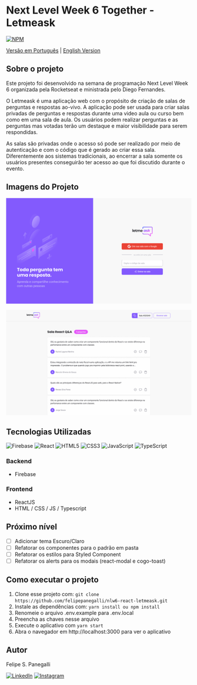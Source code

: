 # Next Level Week 6 Together - Letmeask

[![NPM](https://img.shields.io/npm/l/react)](https://github.com/felipepanegalli/nlw6-react-letmeask/blob/main/LICENSE.md)

[Versão em Português](https://github.com/felipepanegalli/nlw6-react-letmeask) | [English Version](https://github.com/felipepanegalli/nlw6-react-letmeask)

## Sobre o projeto

Este projeto foi desenvolvido na semana de programação Next Level Week 6 organizada pela Rocketseat e ministrada pelo
Diego Fernandes.

O Letmeask é uma aplicação web com o propósito de criação de salas de perguntas e respostas ao-vivo. A aplicação pode ser usada para criar salas privadas de perguntas e respostas durante uma video aula ou curso bem como
em uma sala de aula. Os usuários podem realizar perguntas e as perguntas mas votadas terão um destaque e maior
visibilidade para serem respondidas.

As salas são privadas onde o acesso só pode ser realizado por meio de autenticação e com o código que é gerado ao criar
essa sala. Diferentemente aos sistemas tradicionais, ao encerrar a sala somente os usuários presentes conseguirão ter
acesso ao que foi discutido durante o evento.

## Imagens do Projeto

![Página Inicial](https://raw.githubusercontent.com/felipepanegalli/nlw6-react-letmeask/main/github/pagina-inicial.png)

![Sala Q&A](https://raw.githubusercontent.com/felipepanegalli/nlw6-react-letmeask/main/github/sala-qa.png)

## Tecnologias Utilizadas

<span><img alt="Firebase" src="https://img.shields.io/badge/firebase-%23039BE5.svg?style=for-the-badge&logo=firebase"/></span>
<span><img alt="React" src="https://img.shields.io/badge/react-%2320232a.svg?style=for-the-badge&logo=react&logoColor=%2361DAFB"/></span>
<span><img alt="HTML5" src="https://img.shields.io/badge/html5-%23E34F26.svg?style=for-the-badge&logo=html5&logoColor=white"/></span>
<span><img alt="CSS3" src="https://img.shields.io/badge/css3-%231572B6.svg?style=for-the-badge&logo=css3&logoColor=white"/></span>
<span><img alt="JavaScript" src="https://img.shields.io/badge/javascript-%23323330.svg?style=for-the-badge&logo=javascript&logoColor=%23F7DF1E"/></span>
<span><img alt="TypeScript" src="https://img.shields.io/badge/typescript-%23007ACC.svg?style=for-the-badge&logo=typescript&logoColor=white"/></span>

### Backend

- Firebase

### Frontend

- ReactJS
- HTML / CSS / JS / Typescript

## Próximo nível
- [ ] Adicionar tema Escuro/Claro
- [ ] Refatorar os componentes para o padrão em pasta
- [ ] Refatorar os estilos para Styled Component
- [ ] Refatorar os alerts para os modais (react-modal e cogo-toast)

## Como executar o projeto

1. Clone esse projeto com: ```git clone https://github.com/felipepanegalli/nlw6-react-letmeask.git```
2. Instale as dependências com: ```yarn install ou npm install```
3. Renomeie o arquivo .env.example para .env.local
4. Preencha as chaves nesse arquivo
5. Execute o aplicativo com ```yarn start```
6. Abra o navegador em http://localhost:3000 para ver o aplicativo

## Autor
Felipe S. Panegalli

<a href="https://www.linkedin.com/in/felipe-panegalli/" target="_blank"><img src="https://img.shields.io/badge/LinkedIn-0077B5?style=for-the-badge&logo=linkedin&logoColor=white" alt="LinkedIn"></a>
<a href="https://www.instagram.com/panegalli/" target="_blank"><img src="https://img.shields.io/badge/Instagram-E4405F?style=for-the-badge&logo=instagram&logoColor=white" alt="Instagram"></a>